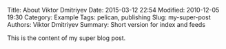 Title: About Viktor Dmitriyev
Date: 2015-03-12 22:54
Modified: 2010-12-05 19:30
Category: Example
Tags: pelican, publishing
Slug: my-super-post
Authors: Viktor Dmitriyev
Summary: Short version for index and feeds

This is the content of my super blog post.